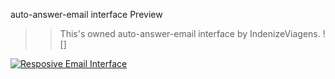 auto-answer-email interface Preview
>> This's owned auto-answer-email interface by IndenizeViagens.
>> ![]

[![Resposive Email Interface](https://github.com/LucasArifa/responsive-email-marketing/blob/master/IndenizeViagens-Email.jpg?raw=true)](https://indenizeviagens.com)
